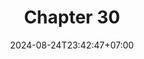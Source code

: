 ---
weight: 4100
title: "Chapter 30"
description: ""
icon: "article"
date: "2024-08-24T23:42:47+07:00"
lastmod: "2024-08-24T23:42:47+07:00"
draft: false
toc: true
---